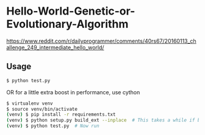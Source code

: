 # Hello-World-Genetic-or-Evolutionary-Algorithm
https://www.reddit.com/r/dailyprogrammer/comments/40rs67/20160113_challenge_249_intermediate_hello_world/

## Usage
```sh
$ python test.py
```

OR for a little extra boost in performance, use cython


```sh
$ virtualenv venv
$ source venv/bin/activate
(venv) $ pip install -r requirements.txt
(venv) $ python setup.py build_ext --inplace  # This takes a while if building cython for the first time
(venv) $ python test.py  # Now run
```

